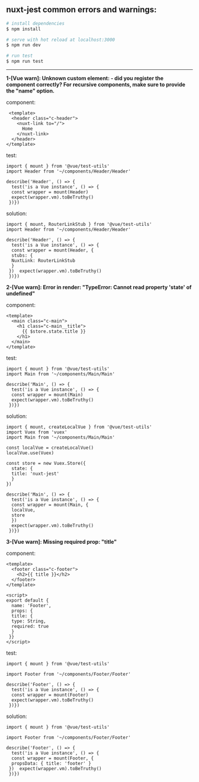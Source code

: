 ## nuxt-jest common errors and warnings:

```bash
# install dependencies
$ npm install

# serve with hot reload at localhost:3000
$ npm run dev

# run test
$ npm run test
```
---

 **1-[Vue warn]: Unknown custom element: <nuxt-link> - did you register the component correctly? For recursive components, make sure to provide the "name" option.**
 
 component:

     <template>  
      <header class="c-header">  
        <nuxt-link to="/">  
          Home  
        </nuxt-link>  
      </header>  
    </template>

test:

    import { mount } from '@vue/test-utils'  
    import Header from '~/components/Header/Header'  
      
    describe('Header', () => {  
      test('is a Vue instance', () => {  
      const wrapper = mount(Header)  
      expect(wrapper.vm).toBeTruthy()  
     })})
solution:

    import { mount, RouterLinkStub } from '@vue/test-utils'  
    import Header from '~/components/Header/Header'  
      
    describe('Header', () => {  
      test('is a Vue instance', () => {  
      const wrapper = mount(Header, {  
      stubs: {  
      NuxtLink: RouterLinkStub  
      }  
     })  expect(wrapper.vm).toBeTruthy()  
     })})

**2-[Vue warn]: Error in render: "TypeError: Cannot read property 'state' of undefined"**

component: 

    <template>  
      <main class="c-main">  
        <h1 class="c-main__title">  
          {{ $store.state.title }}  
        </h1>  
      </main>  
    </template>

test: 

    import { mount } from '@vue/test-utils'  
    import Main from '~/components/Main/Main'  
      
    describe('Main', () => {  
      test('is a Vue instance', () => {  
      const wrapper = mount(Main)  
      expect(wrapper.vm).toBeTruthy()  
     })})

solution:

    import { mount, createLocalVue } from '@vue/test-utils'  
    import Vuex from 'vuex'  
    import Main from '~/components/Main/Main'  
      
    const localVue = createLocalVue()  
    localVue.use(Vuex)  
      
    const store = new Vuex.Store({  
      state: {  
      title: 'nuxt-jest'  
      }  
    })  
      
    describe('Main', () => {  
      test('is a Vue instance', () => {  
      const wrapper = mount(Main, {  
      localVue,  
      store  
      })  
      expect(wrapper.vm).toBeTruthy()  
     })})
**3-[Vue warn]: Missing required prop: "title"**

component:

    <template>  
      <footer class="c-footer">  
        <h2>{{ title }}</h2>  
      </footer>  
    </template>  
      
    <script>  
    export default {  
      name: 'Footer',  
      props: {  
      title: {  
      type: String,  
      required: true  
      }  
     }}  
    </script>

test: 

    import { mount } from '@vue/test-utils'  
      
    import Footer from '~/components/Footer/Footer'  
      
    describe('Footer', () => {  
      test('is a Vue instance', () => {  
      const wrapper = mount(Footer)  
      expect(wrapper.vm).toBeTruthy()  
     })})

solution:

    import { mount } from '@vue/test-utils'  
      
    import Footer from '~/components/Footer/Footer'  
      
    describe('Footer', () => {  
      test('is a Vue instance', () => {  
      const wrapper = mount(Footer, {  
      propsData: { title: 'footer' }  
     })  expect(wrapper.vm).toBeTruthy()  
     })})
 

